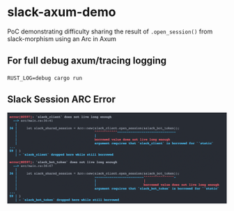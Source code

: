 # slack-axum-demo
PoC demonstrating difficulty sharing the result of `.open_session()` from slack-morphism using an Arc in Axum

## For full debug axum/tracing logging
`RUST_LOG=debug cargo run`

## Slack Session ARC Error
![asdf](./slack_state_arc_error.png?raw=true)

